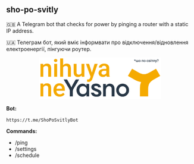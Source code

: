 ## sho-po-svitly

🇬🇧 A Telegram bot that checks for power by pinging a router with a static IP address.

🇺🇦 Телеграм бот, який вміє інформвати про відключення/відновлення електроенергії, пінгуючи роутер.

<p align="center">
  <img with="328" height="112" src="./sho-po-svitly.png" alt="Sho po svitly? Nihuya ne yasno" />
</p>

**Bot:**

```
https://t.me/ShoPoSvitlyBot
```

**Commands:**

-   /ping
-   /settings
-   /schedule
